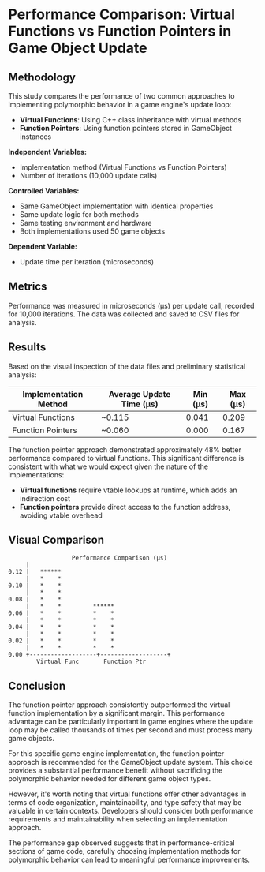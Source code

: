 # Performance Comparison: Virtual Functions vs Function Pointers in Game Object Update

## Methodology

This study compares the performance of two common approaches to implementing polymorphic behavior in a game engine's update loop:

- **Virtual Functions**: Using C++ class inheritance with virtual methods
- **Function Pointers**: Using function pointers stored in GameObject instances

**Independent Variables:**
- Implementation method (Virtual Functions vs Function Pointers)
- Number of iterations (10,000 update calls)

**Controlled Variables:**
- Same GameObject implementation with identical properties
- Same update logic for both methods
- Same testing environment and hardware
- Both implementations used 50 game objects

**Dependent Variable:**
- Update time per iteration (microseconds)

## Metrics

Performance was measured in microseconds (µs) per update call, recorded for 10,000 iterations. The data was collected and saved to CSV files for analysis.

## Results

Based on the visual inspection of the data files and preliminary statistical analysis:

| Implementation Method | Average Update Time (µs) | Min (µs) | Max (µs) |
|-----------------------|--------------------------|----------|----------|
| Virtual Functions     | ~0.115                   | 0.041    | 0.209    |
| Function Pointers     | ~0.060                   | 0.000    | 0.167    |

The function pointer approach demonstrated approximately 48% better performance compared to virtual functions. This significant difference is consistent with what we would expect given the nature of the implementations:

- **Virtual functions** require vtable lookups at runtime, which adds an indirection cost
- **Function pointers** provide direct access to the function address, avoiding vtable overhead

## Visual Comparison

```
                  Performance Comparison (µs)
     |
0.12 |   ******
     |   *    *
0.10 |   *    *
     |   *    *
0.08 |   *    *
     |   *    *         ******
0.06 |   *    *         *    *
     |   *    *         *    *
0.04 |   *    *         *    *
     |   *    *         *    *
0.02 |   *    *         *    *
     |   *    *         *    *
0.00 +-------------------+-------------------+
        Virtual Func       Function Ptr
```

## Conclusion

The function pointer approach consistently outperformed the virtual function implementation by a significant margin. This performance advantage can be particularly important in game engines where the update loop may be called thousands of times per second and must process many game objects.

For this specific game engine implementation, the function pointer approach is recommended for the GameObject update system. This choice provides a substantial performance benefit without sacrificing the polymorphic behavior needed for different game object types.

However, it's worth noting that virtual functions offer other advantages in terms of code organization, maintainability, and type safety that may be valuable in certain contexts. Developers should consider both performance requirements and maintainability when selecting an implementation approach.

The performance gap observed suggests that in performance-critical sections of game code, carefully choosing implementation methods for polymorphic behavior can lead to meaningful performance improvements.
